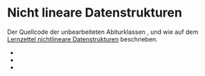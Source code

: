 # Nicht lineare Datenstrukturen

Der Quellcode der unbearbeiteten Abiturklassen ,  und  wie auf dem [Lernzettel nichtlineare Datenstrukturen](../../Nicht%20lineare%20Datenstrukturen.md) beschrieben.

- [](.java)
- [](.java)
- [](.java)